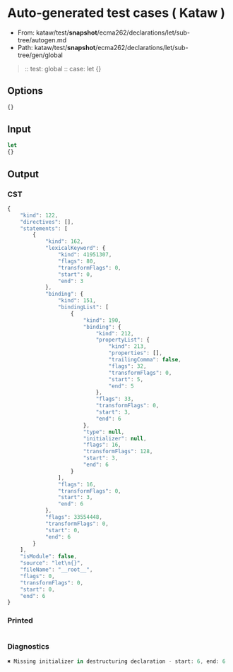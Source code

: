 # Auto-generated test cases ( Kataw )
- From: kataw/test/__snapshot__/ecma262/declarations/let/sub-tree/autogen.md
- Path: kataw/test/__snapshot__/ecma262/declarations/let/sub-tree/gen/global
> :: test: global
> :: case: let
>          {}
## Options

`````js
{}
`````
## Input

`````js
let
{}
`````
## Output

### CST

```javascript
{
    "kind": 122,
    "directives": [],
    "statements": [
        {
            "kind": 162,
            "lexicalKeyword": {
                "kind": 41951307,
                "flags": 80,
                "transformFlags": 0,
                "start": 0,
                "end": 3
            },
            "binding": {
                "kind": 151,
                "bindingList": [
                    {
                        "kind": 190,
                        "binding": {
                            "kind": 212,
                            "propertyList": {
                                "kind": 213,
                                "properties": [],
                                "trailingComma": false,
                                "flags": 32,
                                "transformFlags": 0,
                                "start": 5,
                                "end": 5
                            },
                            "flags": 33,
                            "transformFlags": 0,
                            "start": 3,
                            "end": 6
                        },
                        "type": null,
                        "initializer": null,
                        "flags": 16,
                        "transformFlags": 128,
                        "start": 3,
                        "end": 6
                    }
                ],
                "flags": 16,
                "transformFlags": 0,
                "start": 3,
                "end": 6
            },
            "flags": 33554448,
            "transformFlags": 0,
            "start": 0,
            "end": 6
        }
    ],
    "isModule": false,
    "source": "let\n{}",
    "fileName": "__root__",
    "flags": 0,
    "transformFlags": 0,
    "start": 0,
    "end": 6
}
```

### Printed

```javascript

```

### Diagnostics

```javascript
✖ Missing initializer in destructuring declaration - start: 6, end: 6

```

